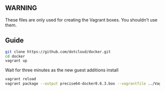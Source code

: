 ## WARNING

These files are only used for creating the Vagrant boxes. You shouldn't use them.

## Guide


```bash
git clone https://github.com/dotcloud/docker.git
cd docker
vagrant up
```

Wait for three minutes as the new guest additions install

```bash
vagrant reload
vagrant package --output precise64-docker0.6.3.box --vagrantfile ../Vagrantfile.pkg
```
